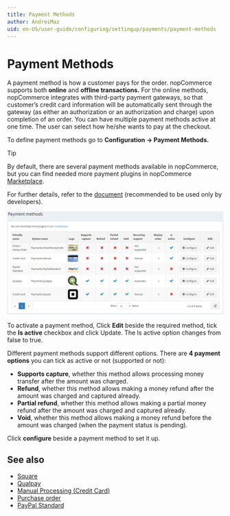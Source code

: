 ```yaml
---
title: Payment Methods
author: AndreiMaz
uid: en-US/user-guide/configuring/settingup/payments/payment-methods
---
```

# Payment Methods

A payment method is how a customer pays for the order. nopCommerce supports both **online** and **offline transactions.** For the online methods, nopCommerce integrates with third-party payment gateways, so that customer’s credit card information will be automatically sent through the gateway (as either an authorization or an authorization and charge) upon completion of an order. You can have multiple payment methods active at one time. The user can select how he/she wants to pay at the checkout.

To define payment methods go to **Configuration →  Payment Methods.**

> [!TIP]
> By default, there are several payment methods available in nopCommerce, but you can find needed more payment plugins in nopCommerce [Marketplace](https://www.nopcommerce.com/marketplace.aspx).

For further details, refer to the [document](xref:en-US/developer/plugins/payment-method) (recommended to be used only by developers).

![methods](_static/index/methods.png)

To activate a payment method, Click **Edit** beside the required method, tick the **Is active** checkbox and click Update. The Is active option changes from false to true.

 Different payment methods support different options. There are **4 payment options** you can tick as active or not (supported or not):

* **Supports capture**, whether this method allows processing money transfer after the amount was charged.
* **Refund**, whether this method allows making a money refund after the amount was charged and captured already.
* **Partial refund**, whether this method allows making a partial money refund after the amount was charged and captured already.
* **Void**, whether this method allows making a money refund before the amount was charged (when the payment status is pending).

Click **configure** beside a payment method to set it up.

## See also

* [Square](xref:en-US/user-guide/configuring/settingup/payments/methods/square)
* [Qualpay](xref:en-US/user-guide/configuring/settingup/payments/methods/qualpay)
* [Manual Processing (Credit Card)](xref:en-US/user-guide/configuring/settingup/payments/methods/manual-processing)
* [Purchase order](xref:en-US/user-guide/configuring/settingup/payments/methods/purchase-order)
* [PayPal Standard](xref:en-US/user-guide/configuring/settingup/payments/methods/paypal-standard)
